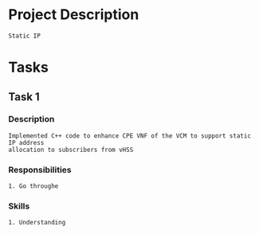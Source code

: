# Project Description
```
Static IP
```

# Tasks
## Task 1
### Description
```
Implemented C++ code to enhance CPE VNF of the VCM to support static IP address
allocation to subscribers from vHSS
```
### Responsibilities
```
1. Go throughe
```
### Skills
```
1. Understanding
```

